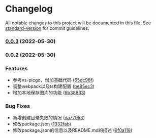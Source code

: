 # Changelog

All notable changes to this project will be documented in this file. See [standard-version](https://github.com/conventional-changelog/standard-version) for commit guidelines.

### [0.0.3](https://github.com/ZHKO1/vs-picgo-savelocal/compare/v0.0.2...v0.0.3) (2022-05-30)

### 0.0.2 (2022-05-30)


### Features

* 参考vs-picgo，增加基础代码 ([65dc98f](https://github.com/ZHKO1/vs-picgo-savelocal/commit/65dc98fbcb46480d68e04f76dcd8ee150988f6cf))
* 调整webpack以及ts构建配置 ([be85ec3](https://github.com/ZHKO1/vs-picgo-savelocal/commit/be85ec3e724651855dba33aabbc6716d8f6f302c))
* 增加本地保存图片的功能 ([6b38833](https://github.com/ZHKO1/vs-picgo-savelocal/commit/6b388332bf8d553b7ee5c0ffa9bbd2fb29417cce))


### Bug Fixes

* 新增创建目录失败的情况 ([da77053](https://github.com/ZHKO1/vs-picgo-savelocal/commit/da77053b2270746db2afd2120fb7fa4fd899a6bf))
* 修改package.json ([1332fab](https://github.com/ZHKO1/vs-picgo-savelocal/commit/1332fab9b7e83ee0b5a313e2222d834bc186c2dc))
* 修改package.json的信息以及README.md的描述 ([9f0a118](https://github.com/ZHKO1/vs-picgo-savelocal/commit/9f0a118178cfca1fd57a37f7feb371fcc7cd7955))
